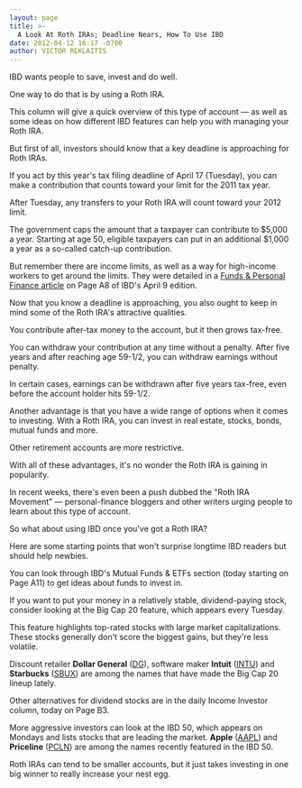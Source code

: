 ```yaml
---
layout: page
title: >-
  A Look At Roth IRAs; Deadline Nears, How To Use IBD
date: 2012-04-12 16:17 -0700
author: VICTOR REKLAITIS
---
```





IBD wants people to save, invest and do well.

  

One way to do that is by using a Roth IRA.

  

This column will give a quick overview of this type of account — as well as some ideas on how different IBD features can help you with managing your Roth IRA.

  

But first of all, investors should know that a key deadline is approaching for Roth IRAs.

  

If you act by this year's tax filing deadline of April 17 (Tuesday), you can make a contribution that counts toward your limit for the 2011 tax year.

  

After Tuesday, any transfers to your Roth IRA will count toward your 2012 limit.

  

The government caps the amount that a taxpayer can contribute to \$5,000 a year. Starting at age 50, eligible taxpayers can put in an additional \$1,000 a year as a so-called catch-up contribution.

  

But remember there are income limits, as well as a way for high-income workers to get around the limits. They were detailed in a [Funds & Personal Finance article](http://news.investors.com/article/606898/201204051419/roth-ira-conversion-strategy-for-the-wealthy.htm) on Page A8 of IBD's April 9 edition.

  

Now that you know a deadline is approaching, you also ought to keep in mind some of the Roth IRA's attractive qualities.

  

You contribute after-tax money to the account, but it then grows tax-free.

  

You can withdraw your contribution at any time without a penalty. After five years and after reaching age 59-1/2, you can withdraw earnings without penalty.

  

In certain cases, earnings can be withdrawn after five years tax-free, even before the account holder hits 59-1/2.

  

Another advantage is that you have a wide range of options when it comes to investing. With a Roth IRA, you can invest in real estate, stocks, bonds, mutual funds and more.

  

Other retirement accounts are more restrictive.

  

With all of these advantages, it's no wonder the Roth IRA is gaining in popularity.

  

In recent weeks, there's even been a push dubbed the "Roth IRA Movement" — personal-finance bloggers and other writers urging people to learn about this type of account.

  

So what about using IBD once you've got a Roth IRA?

  

Here are some starting points that won't surprise longtime IBD readers but should help newbies.

  

You can look through IBD's Mutual Funds & ETFs section (today starting on Page A11) to get ideas about funds to invest in.

  

If you want to put your money in a relatively stable, dividend-paying stock, consider looking at the Big Cap 20 feature, which appears every Tuesday.

  

This feature highlights top-rated stocks with large market capitalizations. These stocks generally don't score the biggest gains, but they're less volatile.

  

Discount retailer **Dollar General** ([DG](https://research.investors.com/quote.aspx?symbol=DG)), software maker **Intuit** ([INTU](https://research.investors.com/quote.aspx?symbol=INTU)) and **Starbucks** ([SBUX](https://research.investors.com/quote.aspx?symbol=SBUX)) are among the names that have made the Big Cap 20 lineup lately.

  

Other alternatives for dividend stocks are in the daily Income Investor column, today on Page B3.

  

More aggressive investors can look at the IBD 50, which appears on Mondays and lists stocks that are leading the market. **Apple** ([AAPL](https://research.investors.com/quote.aspx?symbol=AAPL)) and **Priceline** ([PCLN](https://research.investors.com/quote.aspx?symbol=PCLN)) are among the names recently featured in the IBD 50.

  

Roth IRAs can tend to be smaller accounts, but it just takes investing in one big winner to really increase your nest egg.




